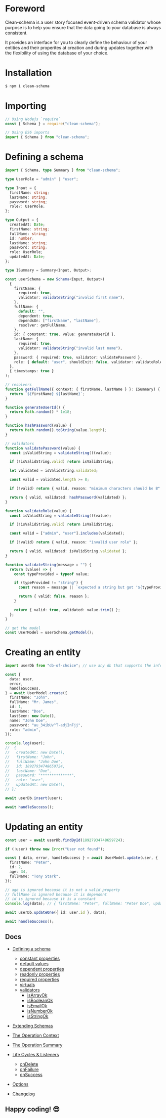 # Foreword

Clean-schema is a user story focused event-driven schema validator whose purpose is to help you ensure that the data going to your database is always consistent.

It provides an interface for you to clearly define the behaviour of your entities and their properites at creation and during updates together with the flexibility of using the database of your choice.

# Installation

```bash
$ npm i clean-schema
```

# Importing

```js
// Using Nodejs `require`
const { Schema } = require("clean-schema");

// Using ES6 imports
import { Schema } from "clean-schema";
```

# Defining a schema

```ts
import { Schema, type Summary } from "clean-schema";

type UserRole = "admin" | "user";

type Input = {
  firstName: string;
  lastName: string;
  password: string;
  role?: UserRole;
};

type Output = {
  createdAt: Date;
  firstName: string;
  fullName: string;
  id: number;
  lastName: string;
  password: string;
  role: UserRole;
  updatedAt: Date;
};

type ISummary = Summary<Input, Output>;

const userSchema = new Schema<Input, Output>(
  {
    firstName: {
      required: true,
      validator: validateString("invalid first name"),
    },
    fullName: {
      default: "",
      dependent: true,
      dependsOn: ["firstName", "lastName"],
      resolver: getFullName,
    },
    id: { constant: true, value: generateUserId },
    lastName: {
      required: true,
      validator: validateString("invalid last name"),
    },
    password: { required: true, validator: validatePassword },
    role: { default: "user", shouldInit: false, validator: validateRole },
  },
  { timestamps: true }
);

// resolvers
function getFullName({ context: { firstName, lastName } }: ISummary) {
  return `${firstName} ${lastName}`;
}

function generateUserId() {
  return Math.random() * 1e18;
}

function hashPassword(value) {
  return Math.random().toString(value.length);
}

// validators
function validatePassword(value) {
  const isValidString = validateString()(value);

  if (!isValidString.valid) return isValidString;

  let validated = isValidString.validated;

  const valid = validated.length >= 8;

  if (!valid) return { valid, reason: "minimum characters should be 8" };

  return { valid, validated: hashPassword(validated) };
}

function validateRole(value) {
  const isValidString = validateString()(value);

  if (!isValidString.valid) return isValidString;

  const valid = ["admin", "user"].includes(validated);

  if (!valid) return { valid, reason: "invalid user role" };

  return { valid, validated: isValidString.validated };
}

function validateString(message = "") {
  return (value) => {
    const typeProvided = typeof value;

    if (typeProvided != "string") {
      const reason = message || `expected a string but got '${typeProvided}'`;

      return { valid: false, reason };
    }

    return { valid: true, validated: value.trim() };
  };
}

// get the model
const UserModel = userSchema.getModel();
```

# Creating an entity

```ts
import userDb from "db-of-choice"; // use any db that supports the information you are modelling

const {
  data: user,
  error,
  handleSuccess,
} = await UserModel.create({
  firstName: "John",
  fullName: "Mr. James",
  id: 1,
  lastName: "Doe",
  lastSeen: new Date(),
  name: "John Doe",
  password: "au_34ibUv^T-adjInFjj",
  role: "admin",
});

console.log(user);
//  {
//   createdAt: new Date(),
//   firstName: "John",
//   fullName: "John Doe",
//   id: 18927934748659724,
//   lastName: "Doe",
//   password: "**************",
//   role: "user",
//   updatedAt: new Date(),
// };

await userDb.insert(user);

await handleSuccess();
```

# Updating an entity

```ts
const user = await userDb.findById(18927934748659724);

if (!user) throw new Error("User not found");

const { data, error, handleSuccess } = await UserModel.update(user, {
  firstName: "Peter",
  id: 2,
  age: 34,
  fullName: "Tony Stark",
});

// age is ignored because it is not a valid property
// fullName is ignored because it is dependent
// id is ignored because it is a constant
console.log(data); // { firstName: "Peter", fullName: "Peter Doe", updatedAt: new Date() }

await userDb.updateOne({ id: user.id }, data);

await handleSuccess();
```

## Docs

- [Defining a schema](./docs/v3.2.0/schema/definition/index.md#defining-a-schema)
  - [constant properties](./docs/v3.0.0/schema/definition/constants.md#constant-properties)
  - [default values](./docs/v3.0.0/schema/definition/defaults.md#default-values)
  - [dependent properties](./docs/v3.2.0/schema/definition/dependents.md#dependent-properties)
  - [readonly properties](./docs/v3.0.0/schema/definition/readonly.md#readonly-properties)
  - [required properties](./docs/v3.2.0/schema/definition/required.md#required-properties)
  - [virtuals](./docs/v3.2.0/schema/definition/virtuals.md#virtual-properties)
  - [validators](./docs/v3.2.0/validate/index.md#validators)
    - [isArrayOk](./docs/v2.6.0/validate/isArrayOk.md)
    - [isBooleanOk](./docs/v2.6.0/validate/isBooleanOk.md)
    - [isEmailOk](./docs/v2.6.0/validate/isEmailOk.md)
    - [isNumberOk](./docs/v2.6.0/validate/isNumberOk.md)
    - [isStringOk](./docs/v3.2.0/validate/isStringOk.md)
- [Extending Schemas](./docs/v3.2.0/schema/definition/extend-schemas.md#extending-schemas)
- [The Operation Context](./docs/v3.2.0/schema/definition/life-cycles.md#the-operation-context)
- [The Operation Summary](./docs/v3.2.0/schema/definition/life-cycles.md#the-operation-summary)
- [Life Cycles & Listeners](./docs/v3.2.0/schema/definition/life-cycles.md#life-cycle-listeners)

  - [onDelete](./docs/v3.2.0/schema/definition/life-cycles.md#ondelete)
  - [onFailure](./docs/v3.2.0/schema/definition/life-cycles.md#onfailure)
  - [onSuccess](./docs/v3.2.0/schema/definition/life-cycles.md#onsuccess)

- [Options](./docs/v3.2.0/schema/definition/index.md#options)

- [Changelog](./docs/CHANGELOG.md#changelog)

## Happy coding! 😎
